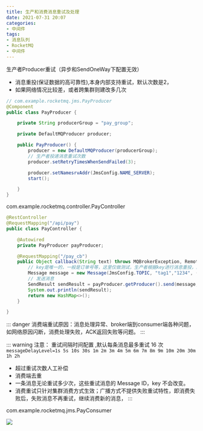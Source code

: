 ```yaml
---
title: 生产和消费消息重试及处理
date: 2021-07-31 20:07
categories:
- 中间件
tags:
- 消息队列
- RocketMQ
- 中间件
---
```



生产者Producer重试（异步和SendOneWay下配置无效）
- 消息重投(保证数据的高可靠性),本身内部支持重试，默认次数是2，
- 如果网络情况比较差，或者跨集群则建改多几次


```java
// com.example.rocketmq.jms.PayProducer
@Component
public class PayProducer {

    private String producerGroup = "pay_group";

    private DefaultMQProducer producer;

    public PayProducer() {
        producer = new DefaultMQProducer(producerGroup);
        // 生产者投递消息重试次数
        producer.setRetryTimesWhenSendFailed(3);

        producer.setNamesrvAddr(JmsConfig.NAME_SERVER);
        start();

    }
}
```

com.example.rocketmq.controller.PayController

```java
@RestController
@RequestMapping("/api/pay")
public class PayController {

    @Autowired
    private PayProducer payProducer;

    @RequestMapping("/pay_cb")
    public Object callback(String text) throws MQBrokerException, RemotingException, InterruptedException, MQClientException {
        // key是唯一的，一般是订单号等，这里仅做测试，生产者根据key进行消息重投，默认次数为2
        Message message = new Message(JmsConfig.TOPIC, "tag1","1234", ("Hello rocketmq = " + text).getBytes());
        // 发送消息
        SendResult sendResult = payProducer.getProducer().send(message, 10000);
        System.out.println(sendResult);
        return new HashMap<>();
    }

}
```


::: danger
消费端重试原因：消息处理异常、broker端到consumer端各种问题，如网络原因闪断，消费处理失败，ACK返回失败等问题。
:::

::: warning
注意： 重试间隔时间配置 ,默认每条消息最多重试 16 次
`messageDelayLevel=1s 5s 10s 30s 1m 2m 3m 4m 5m 6m 7m 8m 9m 10m 20m 30m 1h 2h`

- 超过重试次数人工补偿
- 消费端去重
- 一条消息无论重试多少次，这些重试消息的 Message ID，key 不会改变。
- 消费重试只针对集群消费方式生效；广播方式不提供失败重试特性，即消费失败后，失败消息不再重试，继续消费新的消息，
:::

com.example.rocketmq.jms.PayConsumer

![](https://xk857.com/typora/2021/05image-20210527093040432.png)

